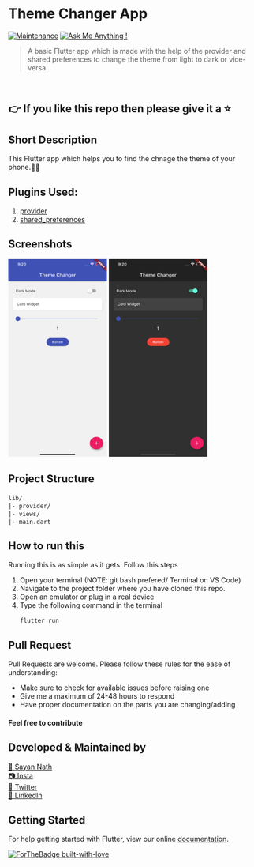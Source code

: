 # Theme Changer App

[![Maintenance](https://img.shields.io/badge/Maintained%3F-yes-green.svg)](https://GitHub.com/Naereen/StrapDown.js/graphs/commit-activity) [![Ask Me Anything !](https://img.shields.io/badge/Ask%20me-anything-1abc9c.svg)](https://github.com/sayannath)

> A basic Flutter app which is made with the help of the provider and shared preferences to change the theme from light to dark or vice-versa.
<br>

## 👉 If you like this repo then please give it a ⭐️

## Short Description
This Flutter app which helps you to find the chnage the theme of your phone.📳✨

## Plugins Used:
1. [provider](https://pub.dev/packages/provider)
2. [shared_preferences](https://pub.dev/packages/shared_preferences)


## Screenshots

<img height=400 width=200 src="screenshots/1.png" />
<img height=400 width=200 src="screenshots/2.png" />

## Project Structure
```
lib/
|- provider/
|- views/
|- main.dart

```

## How to run this
Running this is as simple as it gets. Follow this steps
1. Open your terminal (NOTE: git bash prefered/ Terminal on VS Code)
2. Navigate to the project folder where you have cloned this repo.
3. Open an emulator or plug in a real device
4. Type the following command in the terminal 
     ```
     flutter run
     ```
     
## Pull Request

Pull Requests are welcome. Please follow these rules for the ease of understanding:
* Make sure to check for available issues before raising one
* Give me a maximum of 24-48 hours to respond
* Have proper documentation on the parts you are changing/adding

#### Feel free to contribute

## Developed & Maintained by

[👨 Sayan Nath](https://sayan-nath.web.app/)<br>
[📷 Insta](https://www.instagram.com/sayannath235/)<br>
[🐤 Twitter](https://twitter.com/SayanNa20204009)<br>
[🧳 LinkedIn](https://www.linkedin.com/in/sayan-nath-15a989182/)
<br>

## Getting Started
For help getting started with Flutter, view our online [documentation](https://flutter.dev/docs).

[![ForTheBadge built-with-love](http://ForTheBadge.com/images/badges/built-with-love.svg)](https://github.com/sayannath)
